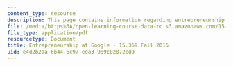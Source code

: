 ```yaml
---
content_type: resource
description: This page contains information regarding entrepreneurship at google.
file: /media/https%3A/open-learning-course-data-rc.s3.amazonaws.com/15-369-seminar-in-corporate-entrepreneurship-fall-2015/e4d2b2aa6b446c97eda3989c02872cd9_MIT15_369F15_Student_Paper.pdf
file_type: application/pdf
resourcetype: Document
title: Entrepreneurship at Google - 15.369 Fall 2015
uid: e4d2b2aa-6b44-6c97-eda3-989c02872cd9
---
```

